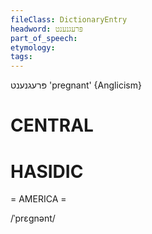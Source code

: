 ```yaml
---
fileClass: DictionaryEntry
headword: פּרעגנענט
part_of_speech: 
etymology: 
tags: 
---
```

פּרעגנענט
'pregnant'
{Anglicism}

CENTRAL
========

HASIDIC
=======
= AMERICA = 

/ˈprɛgnənt/